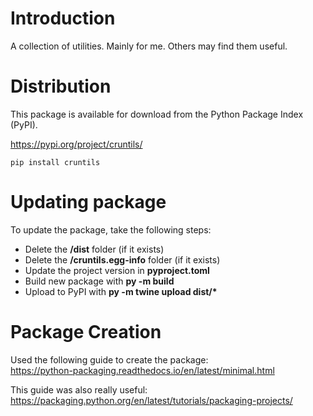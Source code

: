 # Introduction

A collection of utilities. Mainly for me. Others may find them useful.

# Distribution

This package is available for download from the Python Package Index (PyPI).

https://pypi.org/project/cruntils/

`pip install cruntils`

# Updating package

To update the package, take the following steps:
- Delete the **/dist** folder (if it exists)
- Delete the **/cruntils.egg-info** folder (if it exists)
- Update the project version in **pyproject.toml**
- Build new package with **py -m build**
- Upload to PyPI with **py -m twine upload dist/\***

# Package Creation

Used the following guide to create the package:\
https://python-packaging.readthedocs.io/en/latest/minimal.html

This guide was also really useful:\
https://packaging.python.org/en/latest/tutorials/packaging-projects/